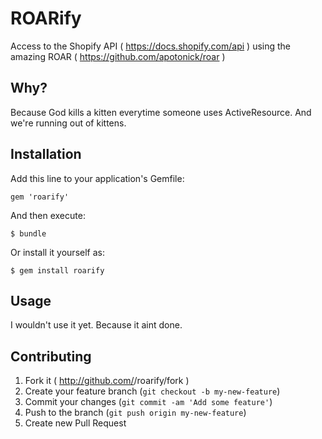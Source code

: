 # ROARify

Access to the Shopify API ( https://docs.shopify.com/api ) using the amazing ROAR ( https://github.com/apotonick/roar )
## Why?

Because God kills a kitten everytime someone uses ActiveResource. And we're running out of kittens.

## Installation

Add this line to your application's Gemfile:

    gem 'roarify'

And then execute:

    $ bundle

Or install it yourself as:

    $ gem install roarify

## Usage

I wouldn't use it yet. Because it aint done.

## Contributing

1. Fork it ( http://github.com/<my-github-username>/roarify/fork )
2. Create your feature branch (`git checkout -b my-new-feature`)
3. Commit your changes (`git commit -am 'Add some feature'`)
4. Push to the branch (`git push origin my-new-feature`)
5. Create new Pull Request
